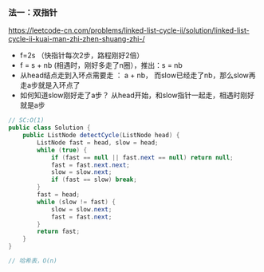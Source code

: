 ### 法一：双指针   
https://leetcode-cn.com/problems/linked-list-cycle-ii/solution/linked-list-cycle-ii-kuai-man-zhi-zhen-shuang-zhi-/   

- f=2s （快指针每次2步，路程刚好2倍）  
- f = s + nb (相遇时，刚好多走了n圈），推出：s = nb  
- 从head结点走到入环点需要走 ： a + nb， 而slow已经走了nb，那么slow再走a步就是入环点了  
- 如何知道slow刚好走了a步？ 从head开始，和slow指针一起走，相遇时刚好就是a步  

```java
// SC:O(1) 
public class Solution {
    public ListNode detectCycle(ListNode head) {
        ListNode fast = head, slow = head;
        while (true) {
            if (fast == null || fast.next == null) return null;
            fast = fast.next.next;
            slow = slow.next;
            if (fast == slow) break;
        }
        fast = head;
        while (slow != fast) {
            slow = slow.next;
            fast = fast.next;
        }
        return fast;
    }
}
```   

```java
// 哈希表，O(n)

